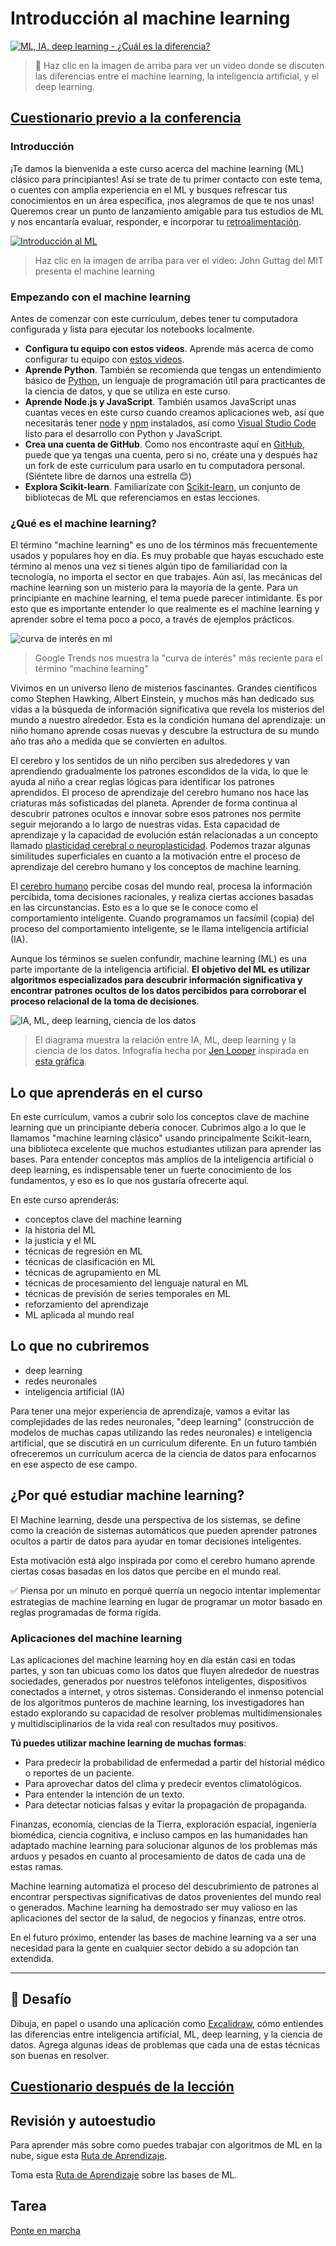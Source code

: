 # Introducción al machine learning

[![ML, IA, deep learning - ¿Cuál es la diferencia?](https://img.youtube.com/vi/lTd9RSxS9ZE/0.jpg)](https://youtu.be/lTd9RSxS9ZE "ML, IA, deep learning - ¿Cuál es la diferencia?")

> 🎥 Haz clic en la imagen de arriba para ver un video donde se discuten las diferencias entre el machine learning, la inteligencia artificial, y el deep learning.

## [Cuestionario previo a la conferencia](https://gray-sand-07a10f403.1.azurestaticapps.net/quiz/1?loc=es)

### Introducción

¡Te damos la bienvenida a este curso acerca del machine learning (ML) clásico para principiantes! Así se trate de tu primer contacto con este tema, o cuentes con amplia experiencia en el ML y busques refrescar tus conocimientos en un área específica, ¡nos alegramos de que te nos unas! Queremos crear un punto de lanzamiento amigable para tus estudios de ML y nos encantaría evaluar, responder, e incorporar tu [retroalimentación](https://github.com/microsoft/ML-For-Beginners/discussions).

[![Introducción al ML](https://img.youtube.com/vi/h0e2HAPTGF4/0.jpg)](https://youtu.be/h0e2HAPTGF4 "Introducción al ML")

> Haz clic en la imagen de arriba para ver el video: John Guttag del MIT presenta el machine learning

### Empezando con el machine learning

Antes de comenzar con este currículum, debes tener tu computadora configurada y lista para ejecutar los notebooks localmente.

- **Configura tu equipo con estos videos**. Aprende más acerca de como configurar tu equipo con [estos videos](https://www.youtube.com/playlist?list=PLlrxD0HtieHhS8VzuMCfQD4uJ9yne1mE6).
- **Aprende Python**. También se recomienda que tengas un entendimiento básico de [Python](https://docs.microsoft.com/learn/paths/python-language/?WT.mc_id=academic-15963-cxa), un lenguaje de programación útil para practicantes de la ciencia de datos, y que se utiliza en este curso.
- **Aprende Node.js y JavaScript**. También usamos JavaScript unas cuantas veces en este curso cuando creamos aplicaciones web, así que necesitarás tener [node](https://nodejs.org) y [npm](https://www.npmjs.com/) instalados, así como [Visual Studio Code](https://code.visualstudio.com/) listo para el desarrollo con Python y JavaScript.
- **Crea una cuenta de GitHub**. Como nos encontraste aquí en [GitHub](https://github.com), puede que ya tengas una cuenta, pero si no, créate una y después haz un fork de este curriculum para usarlo en tu computadora personal. (Siéntete libre de darnos una estrella 😊)
- **Explora Scikit-learn**. Familiarízate con [Scikit-learn](https://scikit-learn.org/stable/user_guide.html), un conjunto de bibliotecas de ML que referenciamos en estas lecciones.

### ¿Qué es el machine learning?

El término "machine learning" es uno de los términos más frecuentemente usados y populares hoy en día. Es muy probable que hayas escuchado este término al menos una vez si tienes algún tipo de familiaridad con la tecnología, no importa el sector en que trabajes. Aún así, las mecánicas del machine learning son un misterio para la mayoría de la gente. Para un principiante en machine learning, el tema puede parecer intimidante. Es por esto que es importante entender lo que realmente es el machine learning y aprender sobre el tema poco a poco, a través de ejemplos prácticos.

![curva de interés en ml](../images/hype.png)

> Google Trends nos muestra la "curva de interés" más reciente para el término "machine learning"

Vivimos en un universo lleno de misterios fascinantes. Grandes científicos como Stephen Hawking, Albert Einstein, y muchos más han dedicado sus vidas a la búsqueda de información significativa que revela los misterios del mundo a nuestro alrededor. Esta es la condición humana del aprendizaje: un niño humano aprende cosas nuevas y descubre la estructura de su mundo año tras año a medida que se convierten en adultos.

El cerebro y los sentidos de un niño perciben sus alrededores y van aprendiendo gradualmente los patrones escondidos de la vida, lo que le ayuda al niño a crear reglas lógicas para identificar los patrones aprendidos. El proceso de aprendizaje del cerebro humano nos hace las criaturas más sofisticadas del planeta. Aprender de forma continua al descubrir patrones ocultos e innovar sobre esos patrones nos permite seguir mejorando a lo largo de nuestras vidas. Esta capacidad de aprendizaje y la capacidad de evolución están relacionadas a un concepto llamado [plasticidad cerebral o neuroplasticidad](https://www.simplypsychology.org/brain-plasticity.html). Podemos trazar algunas similitudes superficiales en cuanto a la motivación entre el proceso de aprendizaje del cerebro humano y los conceptos de machine learning.

El [cerebro humano](https://www.livescience.com/29365-human-brain.html) percibe cosas del mundo real, procesa la información percibida, toma decisiones racionales, y realiza ciertas acciones basadas en las circunstancias. Esto es a lo que se le conoce como el comportamiento inteligente. Cuando programamos un facsímil (copia) del proceso del comportamiento inteligente, se le llama inteligencia artificial (IA).

Aunque los términos se suelen confundir, machine learning (ML) es una parte importante de la inteligencia artificial. **El objetivo del ML es utilizar algoritmos especializados para descubrir información significativa y encontrar patrones ocultos de los datos percibidos para corroborar el proceso relacional de la toma de decisiones**.

![IA, ML, deep learning, ciencia de los datos](../images/ai-ml-ds.png)

> El diagrama muestra la relación entre IA, ML, deep learning y la ciencia de los datos. Infografía hecha por [Jen Looper](https://twitter.com/jenlooper) inspirada en [esta gráfica](https://softwareengineering.stackexchange.com/questions/366996/distinction-between-ai-ml-neural-networks-deep-learning-and-data-mining).

## Lo que aprenderás en el curso

En este currículum, vamos a cubrir solo los conceptos clave de machine learning que un principiante debería conocer. Cubrimos algo a lo que le llamamos "machine learning clásico" usando principalmente Scikit-learn, una biblioteca excelente que muchos estudiantes utilizan para aprender las bases. Para entender conceptos más amplios de la inteligencia artificial o deep learning, es indispensable tener un fuerte conocimiento de los fundamentos, y eso es lo que nos gustaría ofrecerte aquí.

En este curso aprenderás:

- conceptos clave del machine learning
- la historia del ML
- la justicia y el ML
- técnicas de regresión en ML
- técnicas de clasificación en ML
- técnicas de agrupamiento en ML
- técnicas de procesamiento del lenguaje natural en ML
- técnicas de previsión de series temporales en ML
- reforzamiento del aprendizaje
- ML aplicada al mundo real

## Lo que no cubriremos

- deep learning
- redes neuronales
- inteligencia artificial (IA)

Para tener una mejor experiencia de aprendizaje, vamos a evitar las complejidades de las redes neuronales, "deep learning" (construcción de modelos de muchas capas utilizando las redes neuronales) e inteligencia artificial, que se discutirá en un currículum diferente. En un futuro también ofreceremos un currículum acerca de la ciencia de datos para enfocarnos en ese aspecto de ese campo.

## ¿Por qué estudiar machine learning?

El Machine learning, desde una perspectiva de los sistemas, se define como la creación de sistemas automáticos que pueden aprender patrones ocultos a partir de datos para ayudar en tomar decisiones inteligentes.

Esta motivación está algo inspirada por como el cerebro humano aprende ciertas cosas basadas en los datos que percibe en el mundo real.

✅ Piensa por un minuto en porqué querría un negocio intentar implementar estrategias de machine learning en lugar de programar un motor basado en reglas programadas de forma rígida.

### Aplicaciones del machine learning

Las aplicaciones del machine learning hoy en día están casi en todas partes, y son tan ubicuas como los datos que fluyen alrededor de nuestras sociedades, generados por nuestros teléfonos inteligentes, dispositivos conectados a internet, y otros sistemas. Considerando el inmenso potencial de los algoritmos punteros de machine learning, los investigadores han estado explorando su capacidad de resolver problemas multidimensionales y multidisciplinarios de la vida real con resultados muy positivos.

**Tú puedes utilizar machine learning de muchas formas**:

- Para predecir la probabilidad de enfermedad a partir del historial médico o reportes de un paciente.
- Para aprovechar datos del clima y predecir eventos climatológicos.
- Para entender la intención de un texto.
- Para detectar noticias falsas y evitar la propagación de propaganda.

Finanzas, economía, ciencias de la Tierra, exploración espacial, ingeniería biomédica, ciencia cognitiva, e incluso campos en las humanidades han adaptado machine learning para solucionar algunos de los problemas más arduos y pesados en cuanto al procesamiento de datos de cada una de estas ramas.

Machine learning automatiza el proceso del descubrimiento de patrones al encontrar perspectivas significativas de datos provenientes del mundo real o generados. Machine learning ha demostrado ser muy valioso en las aplicaciones del sector de la salud, de negocios y finanzas, entre otros.

En el futuro próximo, entender las bases de machine learning va a ser una necesidad para la gente en cualquier sector debido a su adopción tan extendida.

---

## 🚀 Desafío

Dibuja, en papel o usando una aplicación como [Excalidraw](https://excalidraw.com/), cómo entiendes las diferencias entre inteligencia artificial, ML, deep learning, y la ciencia de datos. Agrega algunas ideas de problemas que cada una de estas técnicas son buenas en resolver.

## [Cuestionario después de la lección](https://gray-sand-07a10f403.1.azurestaticapps.net/quiz/2?loc=es)

## Revisión y autoestudio

Para aprender más sobre como puedes trabajar con algoritmos de ML en la nube, sigue esta [Ruta de Aprendizaje](https://docs.microsoft.com/learn/paths/create-no-code-predictive-models-azure-machine-learning/?WT.mc_id=academic-15963-cxa).

Toma esta [Ruta de Aprendizaje](https://docs.microsoft.com/learn/modules/introduction-to-machine-learning/?WT.mc_id=academic-15963-cxa) sobre las bases de ML.

## Tarea

[Ponte en marcha](assignment.es.md)
